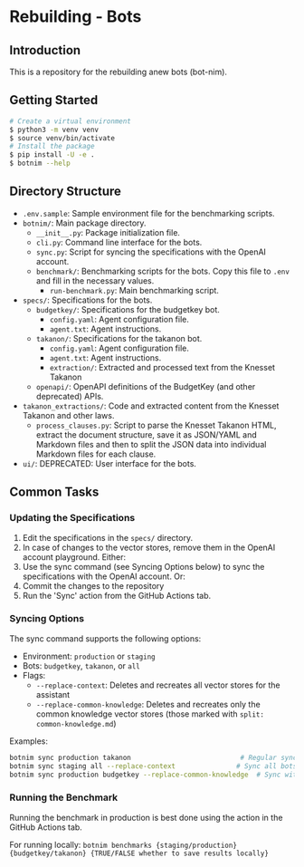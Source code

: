 # Rebuilding - Bots

## Introduction

This is a repository for the rebuilding anew bots (bot-nim).

## Getting Started

```bash
# Create a virtual environment
$ python3 -m venv venv
$ source venv/bin/activate
# Install the package
$ pip install -U -e .
$ botnim --help
```

## Directory Structure

- `.env.sample`: Sample environment file for the benchmarking scripts.
- `botnim/`: Main package directory.
  - `__init__.py`: Package initialization file.
  - `cli.py`: Command line interface for the bots.
  - `sync.py`: Script for syncing the specifications with the OpenAI account.
  - `benchmark/`: Benchmarking scripts for the bots.
      Copy this file to `.env` and fill in the necessary values.
    - `run-benchmark.py`: Main benchmarking script.
- `specs/`: Specifications for the bots.
  - `budgetkey/`: Specifications for the budgetkey bot.
    - `config.yaml`: Agent configuration file.
    - `agent.txt`: Agent instructions.
  - `takanon/`: Specifications for the takanon bot.
    - `config.yaml`: Agent configuration file.
    - `agent.txt`: Agent instructions.
    - `extraction/`: Extracted and processed text from the Knesset Takanon
  - `openapi/`: OpenAPI definitions of the BudgetKey (and other deprecated) APIs.
- `takanon_extractions/`: Code and extracted content from the Knesset Takanon and other laws.
  - `process_clauses.py`: Script to parse the Knesset Takanon HTML, extract the document structure, save it as JSON/YAML and Markdown files and then to split the JSON data into individual Markdown files for each clause.
- `ui/`: DEPRECATED: User interface for the bots.

## Common Tasks

### Updating the Specifications

1. Edit the specifications in the `specs/` directory.
2. In case of changes to the vector stores, remove them in the OpenAI account playground.
Either:
3. Use the sync command (see Syncing Options below) to sync the specifications with the OpenAI account.
Or:
3. Commit the changes to the repository
4. Run the 'Sync' action from the GitHub Actions tab.

### Syncing Options

The sync command supports the following options:
- Environment: `production` or `staging`
- Bots: `budgetkey`, `takanon`, or `all`
- Flags:
  - `--replace-context`: Deletes and recreates all vector stores for the assistant
  - `--replace-common-knowledge`: Deletes and recreates only the common knowledge vector stores (those marked with `split: common-knowledge.md`)

Examples:
```bash
botnim sync production takanon                           # Regular sync
botnim sync staging all --replace-context               # Sync all bots, replacing all contexts
botnim sync production budgetkey --replace-common-knowledge  # Sync with common knowledge refresh
```

### Running the Benchmark

Running the benchmark in production is best done using the action in the GitHub Actions tab.

For running locally:
`botnim benchmarks {staging/production} {budgetkey/takanon} {TRUE/FALSE whether to save results locally}`

  
